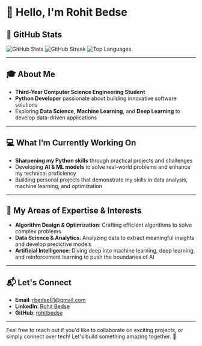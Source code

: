 # 👋 Hello, I'm **Rohit Bedse**

## 🌟 GitHub Stats

![GitHub Stats](https://github-readme-stats.vercel.app/api?username=rohitbedse)
![GitHub Streak](https://github-readme-streak-stats.herokuapp.com/?user=rohitbedse)
![Top Languages](https://github-readme-stats.vercel.app/api/top-langs/?username=rohitbedse)

---

## 🎓 About Me
- **Third-Year Computer Science Engineering Student**
- **Python Developer** passionate about building innovative software solutions
- Exploring **Data Science**, **Machine Learning**, and **Deep Learning** to develop data-driven applications

---

## 💻 What I’m Currently Working On
- **Sharpening my Python skills** through practical projects and challenges
- Developing **AI & ML models** to solve real-world problems and enhance my technical proficiency
- Building personal projects that demonstrate my skills in data analysis, machine learning, and optimization

---

## 🔧 My Areas of Expertise & Interests
- **Algorithm Design & Optimization**: Crafting efficient algorithms to solve complex problems
- **Data Science & Analytics**: Analyzing data to extract meaningful insights and develop predictive models
- **Artificial Intelligence**: Diving deep into machine learning, deep learning, and reinforcement learning to push the boundaries of AI

---

## 📬 Let's Connect
- **Email**: [rbedse81@gmail.com](mailto:rbedse81@gmail.com)
- **LinkedIn**: [Rohit Bedse](https://www.linkedin.com/in/rohit-bedse-086b86262)
- **GitHub**: [rohitbedse](https://github.com/rohitbedse)

---

Feel free to reach out if you'd like to collaborate on exciting projects, or simply connect over tech! Let's build something amazing together. 🚀
